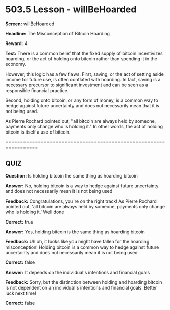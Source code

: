 # 503.5 Lesson - willBeHoarded

**Screen:** willBeHoarded

**Headline:** The Misconception of Bitcoin Hoarding

**Reward:** 4

**Text:** There is a common belief that the fixed supply of bitcoin incentivizes hoarding, or the act of holding onto bitcoin rather than spending it in the economy.

However, this logic has a few flaws. First, saving, or the act of setting aside income for future use, is often conflated with hoarding. In fact, saving is a necessary precursor to significant investment and can be seen as a responsible financial practice.

Second, holding onto bitcoin, or any form of money, is a common way to hedge against future uncertainty and does not necessarily mean that it is not being used.

As Pierre Rochard pointed out, &quot;all bitcoin are always held by someone, payments only change who is holding it.&quot; In other words, the act of holding bitcoin is itself a use of bitcoin.


=================================================================

## QUIZ

**Question:** Is holding bitcoin the same thing as hoarding bitcoin


**Answer:** No, holding bitcoin is a way to hedge against future uncertainty and does not necessarily mean it is not being used

**Feedback:** Congratulations, you&#x27;re on the right track! As Pierre Rochard pointed out, &#x27;all bitcoin are always held by someone, payments only change who is holding it.&#x27; Well done

**Correct:** true

**Answer:** Yes, holding bitcoin is the same thing as hoarding bitcoin

**Feedback:** Uh oh, it looks like you might have fallen for the hoarding misconception! Holding bitcoin is a common way to hedge against future uncertainty and does not necessarily mean it is not being used

**Correct:** false

**Answer:** It depends on the individual&#x27;s intentions and financial goals

**Feedback:** Sorry, but the distinction between holding and hoarding bitcoin is not dependent on an individual&#x27;s intentions and financial goals. Better luck next time!

**Correct:** false


<figure><img src="../.gitbook/assets/503-05.png" alt=""><figcaption></figcaption></figure>


